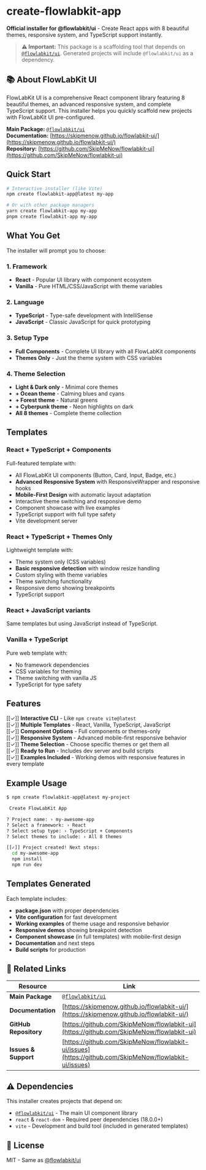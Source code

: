 # create-flowlabkit-app

**Official installer for @flowlabkit/ui** - Create React apps with 8 beautiful themes, responsive system, and TypeScript support instantly.

> **⚠️ Important:** This package is a scaffolding tool that depends on [`@flowlabkit/ui`](https://www.npmjs.com/package/@flowlabkit/ui). Generated projects will include `@flowlabkit/ui` as a dependency.

## 📚 About FlowLabKit UI

FlowLabKit UI is a comprehensive React component library featuring 8 beautiful themes, an advanced responsive system, and complete TypeScript support. This installer helps you quickly scaffold new projects with FlowLabKit UI pre-configured.

**Main Package:** [`@flowlabkit/ui`](https://www.npmjs.com/package/@flowlabkit/ui)  
**Documentation:** [https://skipmenow.github.io/flowlabkit-ui/](https://skipmenow.github.io/flowlabkit-ui/)  
**Repository:** [https://github.com/SkipMeNow/flowlabkit-ui](https://github.com/SkipMeNow/flowlabkit-ui)

## Quick Start

```bash
# Interactive installer (like Vite)
npm create flowlabkit-app@latest my-app

# Or with other package managers
yarn create flowlabkit-app my-app
pnpm create flowlabkit-app my-app
```

## What You Get

The installer will prompt you to choose:

### 1. Framework
- **React** - Popular UI library with component ecosystem
- **Vanilla** - Pure HTML/CSS/JavaScript with theme variables

### 2. Language  
- **TypeScript** - Type-safe development with IntelliSense
- **JavaScript** - Classic JavaScript for quick prototyping

### 3. Setup Type
- **Full Components** - Complete UI library with all FlowLabKit components
- **Themes Only** - Just the theme system with CSS variables

### 4. Theme Selection
- **Light & Dark only** - Minimal core themes
- **+ Ocean theme** - Calming blues and cyans
- **+ Forest theme** - Natural greens
- **+ Cyberpunk theme** - Neon highlights on dark
- **All 8 themes** - Complete theme collection

## Templates

### React + TypeScript + Components
Full-featured template with:
- All FlowLabKit UI components (Button, Card, Input, Badge, etc.)
- **Advanced Responsive System** with ResponsiveWrapper and responsive hooks
- **Mobile-First Design** with automatic layout adaptation
- Interactive theme switching and responsive demo
- Component showcase with live examples
- TypeScript support with full type safety
- Vite development server

### React + TypeScript + Themes Only  
Lightweight template with:
- Theme system only (CSS variables)
- **Basic responsive detection** with window resize handling
- Custom styling with theme variables
- Theme switching functionality
- Responsive demo showing breakpoints
- TypeScript support

### React + JavaScript variants
Same templates but using JavaScript instead of TypeScript.

### Vanilla + TypeScript
Pure web template with:
- No framework dependencies
- CSS variables for theming
- Theme switching with vanilla JS
- TypeScript for type safety

## Features

[[✓]] **Interactive CLI** - Like `npm create vite@latest`  
[[✓]] **Multiple Templates** - React, Vanilla, TypeScript, JavaScript  
[[✓]] **Component Options** - Full components or themes-only  
[[✓]] **Responsive System** - Advanced mobile-first responsive behavior  
[[✓]] **Theme Selection** - Choose specific themes or get them all  
[[✓]] **Ready to Run** - Includes dev server and build scripts  
[[✓]] **Examples Included** - Working demos with responsive features in every template  

## Example Usage

```bash
$ npm create flowlabkit-app@latest my-project

 Create FlowLabKit App

? Project name: › my-awesome-app
? Select a framework: › React
? Select setup type: › TypeScript + Components  
? Select themes to include: › All 8 themes

[[✓]] Project created! Next steps:
  cd my-awesome-app
  npm install
  npm run dev
```

## Templates Generated

Each template includes:
- **package.json** with proper dependencies
- **Vite configuration** for fast development  
- **Working examples** of theme usage and responsive behavior
- **Responsive demos** showing breakpoint detection
- **Component showcase** (in full templates) with mobile-first design
- **Documentation** and next steps
- **Build scripts** for production

## 🔗 Related Links

| Resource | Link |
|----------|------|
| **Main Package** | [`@flowlabkit/ui`](https://www.npmjs.com/package/@flowlabkit/ui) |
| **Documentation** | [https://skipmenow.github.io/flowlabkit-ui/](https://skipmenow.github.io/flowlabkit-ui/) |
| **GitHub Repository** | [https://github.com/SkipMeNow/flowlabkit-ui](https://github.com/SkipMeNow/flowlabkit-ui) |
| **Issues & Support** | [https://github.com/SkipMeNow/flowlabkit-ui/issues](https://github.com/SkipMeNow/flowlabkit-ui/issues) |

## ⚠️ Dependencies

This installer creates projects that depend on:
- [`@flowlabkit/ui`](https://www.npmjs.com/package/@flowlabkit/ui) - The main UI component library
- `react` & `react-dom` - Required peer dependencies (18.0.0+)
- `vite` - Development and build tool (included in generated templates)

## 📄 License  

MIT - Same as [@flowlabkit/ui](https://www.npmjs.com/package/@flowlabkit/ui)